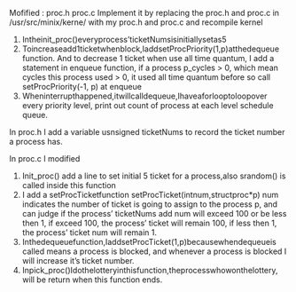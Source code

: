 Mofified : proc.h proc.c
Implement it by replacing the proc.h and proc.c in /usr/src/minix/kerne/ with my proc.h and proc.c and recompile kernel

1) Intheinit_proc()everyprocess’ticketNumsisinitiallysetas5
2) Toincreaseadd1ticketwhenblock,IaddsetProcPriority(1,p)atthedequeue
function. And to decrease 1 ticket when use all time quantum, I add a statement in enqueue function, if a process p_cycles > 0, which mean cycles this process used > 0, it used all time quantum before so call setProcPriority(-1, p) at enqueue
3) Wheninterrupthappened,itwillcalldequeue,Ihaveaforlooptoloopover every priority level, print out count of process at each level schedule queue.


In proc.h I add a variable usnsigned ticketNums to record the ticket number a process has.

In proc.c I modified
1) Init_proc() add a line to set initial 5 ticket for a process,also srandom() is called
inside this function
2) I add a setProcTicketfunction setProcTicket(intnum,structproc*p) num
indicates the number of ticket is going to assign to the process p, and can judge if
the process’ ticketNums add num will exceed 100 or be less then 1, if exceed 100, the process’ ticket will remain 100, if less then 1, the process’ ticket num will remain 1.
3) Inthedequeuefunction,IaddsetProcTicket(1,p)becausewhendequeueis called means a process is blocked, and whenever a process is blocked I will increase it’s ticket number.
4) Inpick_proc()Idothelotteryinthisfunction,theprocesswhowonthelottery, will be return when this function ends.
